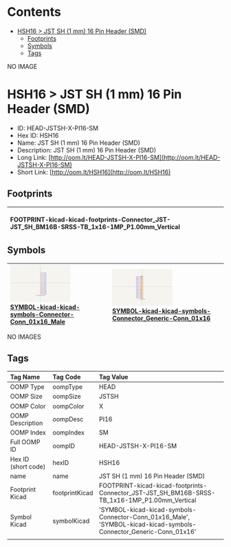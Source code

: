 



Contents
========

* [HSH16 > JST SH (1 mm) 16 Pin Header (SMD)](#hsh16--jst-sh-1-mm-16-pin-header-smd)
	* [Footprints](#footprints)
	* [Symbols](#symbols)
	* [Tags](#tags)
  
NO IMAGE  
# HSH16 > JST SH (1 mm) 16 Pin Header (SMD)

- ID: HEAD-JSTSH-X-PI16-SM
- Hex ID: HSH16
- Name: JST SH (1 mm) 16 Pin Header (SMD)
- Description: JST SH (1 mm) 16 Pin Header (SMD)
- Long Link: [http://oom.lt/HEAD-JSTSH-X-PI16-SM](http://oom.lt/HEAD-JSTSH-X-PI16-SM)
- Short Link: [http://oom.lt/HSH16](http://oom.lt/HSH16)

## Footprints
  

|![]()<br>FOOTPRINT-kicad-kicad-footprints-Connector_JST-JST_SH_BM16B-SRSS-TB_1x16-1MP_P1.00mm_Vertical|||
| :--- | :--- | :--- |

## Symbols
  

|[![](https://raw.githubusercontent.com/oomlout/oomlout_OOMP_eda_V2/main/SYMBOL/kicad/kicad-symbols/Connector/Conn_01x16_Male/image_140.png)<br>SYMBOL-kicad-kicad-symbols-Connector-Conn_01x16_Male](https://github.com/oomlout/oomlout_OOMP_eda_V2/tree/main/SYMBOL/kicad/kicad-symbols/Connector/Conn_01x16_Male/)|[![](https://raw.githubusercontent.com/oomlout/oomlout_OOMP_eda_V2/main/SYMBOL/kicad/kicad-symbols/Connector_Generic/Conn_01x16/image_140.png)<br>SYMBOL-kicad-kicad-symbols-Connector_Generic-Conn_01x16](https://github.com/oomlout/oomlout_OOMP_eda_V2/tree/main/SYMBOL/kicad/kicad-symbols/Connector_Generic/Conn_01x16/)||
| :--- | :--- | :--- |
  
NO IMAGES  
## Tags
  

|Tag Name|Tag Code|Tag Value|
| :--- | :--- | :--- |
|OOMP Type|oompType|HEAD|
|OOMP Size|oompSize|JSTSH|
|OOMP Color|oompColor|X|
|OOMP Description|oompDesc|PI16|
|OOMP Index|oompIndex|SM|
|Full OOMP ID|oompID|HEAD-JSTSH-X-PI16-SM|
|Hex ID (short code)|hexID|HSH16|
|name|name|JST SH (1 mm) 16 Pin Header (SMD)|
|Footprint Kicad|footprintKicad|FOOTPRINT-kicad-kicad-footprints-Connector_JST-JST_SH_BM16B-SRSS-TB_1x16-1MP_P1.00mm_Vertical|
|Symbol Kicad|symbolKicad|'SYMBOL-kicad-kicad-symbols-Connector-Conn_01x16_Male', 'SYMBOL-kicad-kicad-symbols-Connector_Generic-Conn_01x16'|
||||
